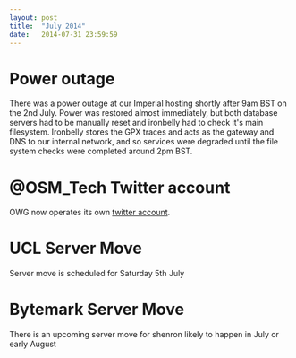 ```yaml
---
layout: post
title:  "July 2014"
date:   2014-07-31 23:59:59
---
```


# Power outage

There was a power outage at our Imperial hosting shortly after 9am BST on the 2nd July. Power was restored almost immediately, but both database servers had to be manually reset and ironbelly had to check it's main filesystem. Ironbelly stores the GPX traces and acts as the gateway and DNS to our internal network, and so services were degraded until the file system checks were completed around 2pm BST.

# @OSM_Tech Twitter account

OWG now operates its own [twitter account](https://twitter.com/osm_tech).

# UCL Server Move

Server move is scheduled for Saturday 5th July

# Bytemark Server Move

There is an upcoming server move for shenron likely to happen in July or early August
